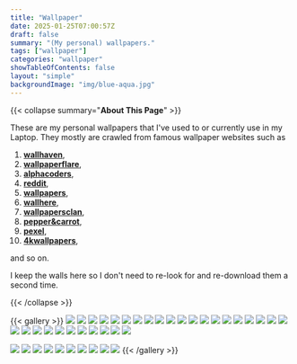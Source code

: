 ```yaml
---
title: "Wallpaper"
date: 2025-01-25T07:00:57Z
draft: false
summary: "(My personal) wallpapers."
tags: ["wallpaper"]
categories: "wallpaper"
showTableOfContents: false
layout: "simple"
backgroundImage: "img/blue-aqua.jpg"
---
```


{{< collapse summary="**About This Page**" >}}

These are my personal wallpapers that I've used to or currently use in my Laptop. They mostly are crawled from famous wallpaper websites such as 
1. [**wallhaven**](https://wallhaven.cc/), 
2. [**wallpaperflare**](https://www.wallpaperflare.com/), 
3. [**alphacoders**](https://alphacoders.com/),
4. [**reddit**](https://reddit.com/),  
5. [**wallpapers**](https://wallpapers.com),
6. [**wallhere**](https://wallhere.com),
7. [**wallpapersclan**](https://wallpapers-clan.com),
8. [**pepper&carrot**](https://www.peppercarrot.com/en/wallpapers/index.html),
9. [**pexel**](https://www.pexels.com),
10. [**4kwallpapers**](4kwallpapers.com),

and so on.

I keep the walls here so I don't need to re-look for and re-download them a second time.

{{< /collapse >}}

{{< gallery >}}
  <img src="/wall/wall1.jpg" class="grid-w50 md:grid-w33 xl:grid-w25" />
  <img src="/wall/wall2.jpg" class="grid-w50 md:grid-w33 xl:grid-w25" />
  <img src="/wall/wall3.jpg" class="grid-w50 md:grid-w33 xl:grid-w25" />
  <img src="/wall/wall4.jpg" class="grid-w50 md:grid-w33 xl:grid-w25" />
  <img src="/wall/wall5.jpg" class="grid-w50 md:grid-w33 xl:grid-w25" />
  <img src="/wall/wall6.jpg" class="grid-w50 md:grid-w33 xl:grid-w25" />
  <img src="/wall/wall7.jpg" class="grid-w50 md:grid-w33 xl:grid-w25" />
  <img src="/wall/wall8.jpg" class="grid-w50 md:grid-w33 xl:grid-w25" />
  <img src="/wall/wall9.jpg" class="grid-w50 md:grid-w33 xl:grid-w25" />
  <img src="/wall/wall10.jpg" class="grid-w50 md:grid-w33 xl:grid-w25" />
  <img src="/wall/wall11.jpg" class="grid-w50 md:grid-w33 xl:grid-w25" />
  <img src="/wall/wall12.jpg" class="grid-w50 md:grid-w33 xl:grid-w25" />
  <img src="/wall/wall13.jpg" class="grid-w50 md:grid-w33 xl:grid-w25" />
  <img src="/wall/wall14.jpg" class="grid-w50 md:grid-w33 xl:grid-w25" />
  <img src="/wall/wall16.jpg" class="grid-w50 md:grid-w33 xl:grid-w25" />
  <img src="/wall/wall17.jpg" class="grid-w50 md:grid-w33 xl:grid-w25" />
  <img src="/wall/wall18.jpg" class="grid-w50 md:grid-w33 xl:grid-w25" />
  <img src="/wall/wall19.jpg" class="grid-w50 md:grid-w33 xl:grid-w25" />
  <img src="/wall/wall20.jpg" class="grid-w50 md:grid-w33 xl:grid-w25" />
  <img src="/wall/wall21.jpg" class="grid-w50 md:grid-w33 xl:grid-w25" />
  <img src="/wall/wall22.jpg" class="grid-w50 md:grid-w33 xl:grid-w25" />
  <img src="/wall/wall23.jpg" class="grid-w50 md:grid-w33 xl:grid-w25" />
  <img src="/wall/wall24.jpg" class="grid-w50 md:grid-w33 xl:grid-w25" />
  <img src="/wall/wall26.jpg" class="grid-w50 md:grid-w33 xl:grid-w25" />
  <img src="/wall/wall27.jpg" class="grid-w50 md:grid-w33 xl:grid-w25" />
  <img src="/wall/wall28.jpg" class="grid-w50 md:grid-w33 xl:grid-w25" />
  <img src="/wall/wall29.jpg" class="grid-w50 md:grid-w33 xl:grid-w25" /> 
  <img src="/wall/wall30.jpg" class="grid-w50 md:grid-w33 xl:grid-w25" /> 
  <img src="/wall/wall31.jpg" class="grid-w50 md:grid-w33 xl:grid-w25" />
  <img src="/wall/wall32.jpg" class="grid-w50 md:grid-w33 xl:grid-w25" />
  <img src="/wall/wall33.jpg" class="grid-w50 md:grid-w33 xl:grid-w25" />

  <img src="/wall/wall1.jpeg" class="grid-w50 md:grid-w33 xl:grid-w25" />
  <img src="/wall/wall2.jpeg" class="grid-w50 md:grid-w33 xl:grid-w25" />
  <img src="/wall/wall3.jpeg" class="grid-w50 md:grid-w33 xl:grid-w25" />

  <img src="/wall/wall2.png" class="grid-w50 md:grid-w33 xl:grid-w25" />
  <img src="/wall/wall3.png" class="grid-w50 md:grid-w33 xl:grid-w25" />
  <img src="/wall/wall4.png" class="grid-w50 md:grid-w33 xl:grid-w25" />
  <img src="/wall/wall5.png" class="grid-w50 md:grid-w33 xl:grid-w25" />
  <img src="/wall/wall6.png" class="grid-w50 md:grid-w33 xl:grid-w25" />
  <img src="/wall/wall7.png" class="grid-w50 md:grid-w33 xl:grid-w25" />
  <img src="/wall/wall8.png" class="grid-w50 md:grid-w33 xl:grid-w25" />
{{< /gallery >}}

